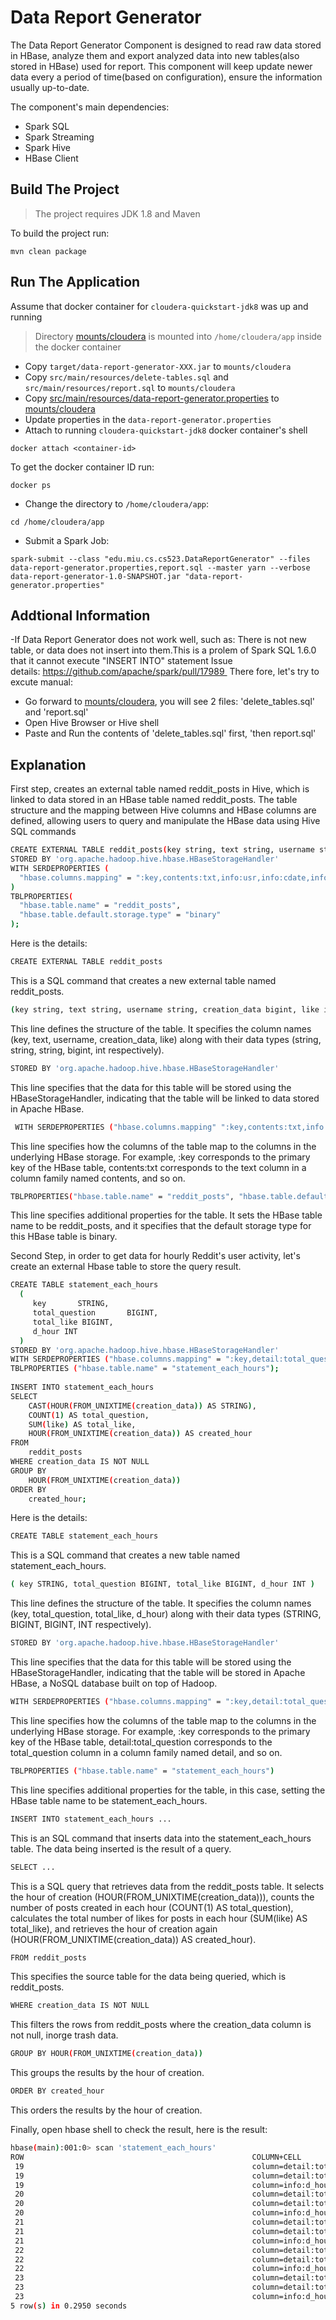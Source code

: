 # Data Report Generator
The Data Report Generator Component is designed to read raw data stored in HBase, analyze them and export analyzed data into new tables(also stored in HBase) used for report.
This component will keep update newer data every a period of time(based on configuration), ensure the information usually up-to-date.

The component's main dependencies:
- Spark SQL
- Spark Streaming
- Spark Hive
- HBase Client

## Build The Project

> The project requires JDK 1.8 and Maven

To build the project run:
```
mvn clean package
```

## Run The Application

Assume that docker container for `cloudera-quickstart-jdk8` was up and running
> Directory [mounts/cloudera](../mounts/cloudera) is mounted into `/home/cloudera/app` inside the docker container

- Copy `target/data-report-generator-XXX.jar` to `mounts/cloudera`
- Copy `src/main/resources/delete-tables.sql` and `src/main/resources/report.sql` to `mounts/cloudera`
- Copy [src/main/resources/data-report-generator.properties](./src/main/resources/data-report-generator.properties) to [mounts/cloudera](../mounts/cloudera)
- Update properties in the `data-report-generator.properties`
- Attach to running `cloudera-quickstart-jdk8` docker container's shell
```
docker attach <container-id>
```
To get the docker container ID run:
```
docker ps
```
- Change the directory to `/home/cloudera/app`:
```
cd /home/cloudera/app
```
- Submit a Spark Job:
```
spark-submit --class "edu.miu.cs.cs523.DataReportGenerator" --files data-report-generator.properties,report.sql --master yarn --verbose data-report-generator-1.0-SNAPSHOT.jar "data-report-generator.properties"
```

## Addtional Information

-If Data Report Generator does not work well, such as: There is not new table, or data does not insert into them.This is a prolem of Spark SQL 1.6.0 that it cannot execute "INSERT INTO" statement
Issue details: https://github.com/apache/spark/pull/17989 
There fore, let's try to excute manual:
- Go forward to [mounts/cloudera](../mounts/cloudera), you will see 2 files: 'delete_tables.sql' and 'report.sql'
- Open Hive Browser or Hive shell
- Paste and Run the contents of 'delete_tables.sql' first, 'then report.sql'

## Explanation

First step, creates an external table named reddit_posts in Hive, which is linked to data stored in an HBase table named reddit_posts. The table structure and the mapping between Hive columns and HBase columns are defined, allowing users to query and manipulate the HBase data using Hive SQL commands 
```sh
CREATE EXTERNAL TABLE reddit_posts(key string, text string, username string, creation_data bigint, like int)
STORED BY 'org.apache.hadoop.hive.hbase.HBaseStorageHandler'
WITH SERDEPROPERTIES (
  "hbase.columns.mapping" = ":key,contents:txt,info:usr,info:cdate,info:like"
)
TBLPROPERTIES( 
  "hbase.table.name" = "reddit_posts",
  "hbase.table.default.storage.type" = "binary"
);
```
Here is the details: 
```sh
CREATE EXTERNAL TABLE reddit_posts
```
This is a SQL command that creates a new external table named reddit_posts.
```sh
(key string, text string, username string, creation_data bigint, like int)
```
This line defines the structure of the table. It specifies the column names (key, text, username, creation_data, like) along with their data types (string, string, string, bigint, int respectively).
```sh
STORED BY 'org.apache.hadoop.hive.hbase.HBaseStorageHandler'
```
This line specifies that the data for this table will be stored using the HBaseStorageHandler, indicating that the table will be linked to data stored in Apache HBase.
```sh
 WITH SERDEPROPERTIES ("hbase.columns.mapping" ":key,contents:txt,info:usr,info:cdate,info:like")
```
This line specifies how the columns of the table map to the columns in the underlying HBase storage. For example, :key corresponds to the primary key of the HBase table, contents:txt corresponds to the text column in a column family named contents, and so on.
```sh
TBLPROPERTIES("hbase.table.name" = "reddit_posts", "hbase.table.default.storage.type" = "binary")
```
This line specifies additional properties for the table. It sets the HBase table name to be reddit_posts, and it specifies that the default storage type for this HBase table is binary.

Second Step, in order to get data for hourly Reddit's user activity, let's create an external Hbase table to store the query result.
```sh
CREATE TABLE statement_each_hours
  ( 
     key       STRING, 
     total_question       BIGINT, 
     total_like BIGINT, 
	 d_hour INT
  )
STORED BY 'org.apache.hadoop.hive.hbase.HBaseStorageHandler'
WITH SERDEPROPERTIES ("hbase.columns.mapping" = ":key,detail:total_question,detail:total_like,info:d_hour")
TBLPROPERTIES ("hbase.table.name" = "statement_each_hours");
 
INSERT INTO statement_each_hours
SELECT 
    CAST(HOUR(FROM_UNIXTIME(creation_data)) AS STRING),
    COUNT(1) AS total_question,
    SUM(like) AS total_like,
	HOUR(FROM_UNIXTIME(creation_data)) AS created_hour
FROM 
    reddit_posts
WHERE creation_data IS NOT NULL
GROUP BY 
    HOUR(FROM_UNIXTIME(creation_data))
ORDER BY 
    created_hour;
```

Here is the details:
```sh
CREATE TABLE statement_each_hours
```
This is a SQL command that creates a new table named statement_each_hours.
```sh
( key STRING, total_question BIGINT, total_like BIGINT, d_hour INT )
```
This line defines the structure of the table. It specifies the column names (key, total_question, total_like, d_hour) along with their data types (STRING, BIGINT, BIGINT, INT respectively).
```sh
STORED BY 'org.apache.hadoop.hive.hbase.HBaseStorageHandler'
```
This line specifies that the data for this table will be stored using the HBaseStorageHandler, indicating that the table will be stored in Apache HBase, a NoSQL database built on top of Hadoop.
```sh
WITH SERDEPROPERTIES ("hbase.columns.mapping" = ":key,detail:total_question,detail:total_like,info:d_hour")
```
This line specifies how the columns of the table map to the columns in the underlying HBase storage. For example, :key corresponds to the primary key of the HBase table, detail:total_question corresponds to the total_question column in a column family named detail, and so on.
```sh
TBLPROPERTIES ("hbase.table.name" = "statement_each_hours")
```
This line specifies additional properties for the table, in this case, setting the HBase table name to be statement_each_hours.
```sh
INSERT INTO statement_each_hours ...
```
This is an SQL command that inserts data into the statement_each_hours table. The data being inserted is the result of a query.
```sh
SELECT ...
```
This is a SQL query that retrieves data from the reddit_posts table. It selects the hour of creation (HOUR(FROM_UNIXTIME(creation_data))), counts the number of posts created in each hour (COUNT(1) AS total_question), calculates the total number of likes for posts in each hour (SUM(like) AS total_like), and retrieves the hour of creation again (HOUR(FROM_UNIXTIME(creation_data)) AS created_hour).
```sh
FROM reddit_posts
```
This specifies the source table for the data being queried, which is reddit_posts.
```sh
WHERE creation_data IS NOT NULL
```
This filters the rows from reddit_posts where the creation_data column is not null, inorge trash data.
```sh
GROUP BY HOUR(FROM_UNIXTIME(creation_data))
```
This groups the results by the hour of creation.
```sh
ORDER BY created_hour
```
This orders the results by the hour of creation.

Finally, open hbase shell to check the result, here is the result:
```sh
hbase(main):001:0> scan 'statement_each_hours'
ROW                                                   COLUMN+CELL
 19                                                   column=detail:total_like, timestamp=1707081493583, value=571
 19                                                   column=detail:total_question, timestamp=1707081493583, value=252
 19                                                   column=info:d_hour, timestamp=1707081493583, value=19
 20                                                   column=detail:total_like, timestamp=1707081493583, value=1379
 20                                                   column=detail:total_question, timestamp=1707081493583, value=464
 20                                                   column=info:d_hour, timestamp=1707081493583, value=20
 21                                                   column=detail:total_like, timestamp=1707081493583, value=1088
 21                                                   column=detail:total_question, timestamp=1707081493583, value=507
 21                                                   column=info:d_hour, timestamp=1707081493583, value=21
 22                                                   column=detail:total_like, timestamp=1707081493583, value=1680
 22                                                   column=detail:total_question, timestamp=1707081493583, value=444
 22                                                   column=info:d_hour, timestamp=1707081493583, value=22
 23                                                   column=detail:total_like, timestamp=1707081493583, value=905
 23                                                   column=detail:total_question, timestamp=1707081493583, value=405
 23                                                   column=info:d_hour, timestamp=1707081493583, value=23
5 row(s) in 0.2950 seconds

```